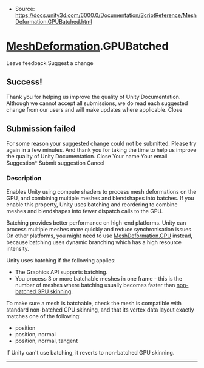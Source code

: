 * Source: https://docs.unity3d.com/6000.0/Documentation/ScriptReference/MeshDeformation.GPUBatched.html

#  [MeshDeformation](https://docs.unity3d.com/6000.0/Documentation/ScriptReference/MeshDeformation.html).GPUBatched
Leave feedback
Suggest a change
## Success!
Thank you for helping us improve the quality of Unity Documentation. Although we cannot accept all submissions, we do read each suggested change from our users and will make updates where applicable.
Close
## Submission failed
For some reason your suggested change could not be submitted. Please <a>try again</a> in a few minutes. And thank you for taking the time to help us improve the quality of Unity Documentation.
Close
Your name Your email Suggestion* Submit suggestion
Cancel
### Description
Enables Unity using compute shaders to process mesh deformations on the GPU, and combining multiple meshes and blendshapes into batches.
If you enable this property, Unity uses batching and reordering to combine meshes and blendshapes into fewer dispatch calls to the GPU.   
  
Batching provides better performance on high-end platforms. Unity can process multiple meshes more quickly and reduce synchronisation issues. On other platforms, you might need to use [MeshDeformation.GPU](https://docs.unity3d.com/6000.0/Documentation/ScriptReference/MeshDeformation.GPU.html) instead, because batching uses dynamic branching which has a high resource intensity.  
  
Unity uses batching if the following applies: 
  * The Graphics API supports batching.
  * You process 3 or more batchable meshes in one frame - this is the number of meshes where batching usually becomes faster than [non-batched GPU skinning](https://docs.unity3d.com/6000.0/Documentation/ScriptReference/MeshDeformation.GPU.html).


To make sure a mesh is batchable, check the mesh is compatible with standard non-batched GPU skinning, and that its vertex data layout exactly matches one of the following: 
  * position
  * position, normal
  * position, normal, tangent


If Unity can't use batching, it reverts to non-batched GPU skinning. 
* * *
